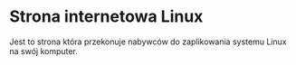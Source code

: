 # Strona internetowa Linux
Jest to strona która przekonuje nabywców do zaplikowania systemu Linux na swój komputer.
